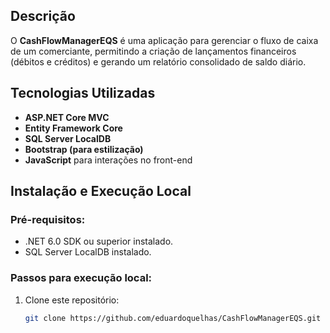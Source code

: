 ## Descrição
O **CashFlowManagerEQS** é uma aplicação para gerenciar o fluxo de caixa de um comerciante, permitindo a criação de lançamentos financeiros (débitos e créditos) e gerando um relatório consolidado de saldo diário.

## Tecnologias Utilizadas
- **ASP.NET Core MVC**
- **Entity Framework Core**
- **SQL Server LocalDB**
- **Bootstrap (para estilização)**
- **JavaScript** para interações no front-end

## Instalação e Execução Local

### Pré-requisitos:
- .NET 6.0 SDK ou superior instalado.
- SQL Server LocalDB instalado.

### Passos para execução local:

1. Clone este repositório:
   ```bash
   git clone https://github.com/eduardoquelhas/CashFlowManagerEQS.git
